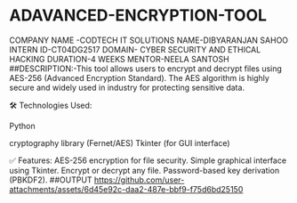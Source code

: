 # ADAVANCED-ENCRYPTION-TOOL
COMPANY NAME -CODTECH IT SOLUTIONS 
NAME-DIBYARANJAN SAHOO
INTERN ID-CT04DG2517
DOMAIN- CYBER SECURITY AND ETHICAL HACKING 
DURATION-4 WEEKS
MENTOR-NEELA SANTOSH
##DESCRIPTION:-This tool allows users to encrypt and decrypt files using AES-256 (Advanced Encryption Standard). The AES algorithm is highly secure and widely used in industry for protecting sensitive data.

🛠 Technologies Used:

Python

cryptography library (Fernet/AES)
Tkinter (for GUI interface)

✅ Features:
AES-256 encryption for file security.
Simple graphical interface using Tkinter.
Encrypt or decrypt any file.
Password-based key derivation (PBKDF2).
##OUTPUT
https://github.com/user-attachments/assets/6d45e92c-daa2-487e-bbf9-f75d6bd25150
